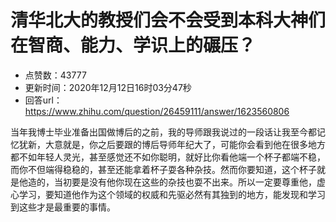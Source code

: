 # 清华北大的教授们会不会受到本科大神们在智商、能力、学识上的碾压？
- 点赞数：43777
- 更新时间：2020年12月12日16时03分47秒
- 回答url：https://www.zhihu.com/question/26459111/answer/1623560806
<body>
 <p data-pid="q6q3UYdf">当年我博士毕业准备出国做博后的之前，我的导师跟我说过的一段话让我至今都记忆犹新，大意就是，你之后要跟的博后导师年纪大了，可能你会看到他在很多地方都不如年轻人灵光，甚至感觉还不如你聪明，就好比你看他端一个杯子都端不稳，而你不但端得稳稳的，甚至还能拿着杯子耍各种杂技。然而你要知道，这个杯子就是他造的，当初要是没有他你现在这些的杂技也耍不出来。所以一定要尊重他，虚心学习，要知道他作为这个领域的权威和先驱必然有其独到的地方，能发现和学习到这些才是最重要的事情。</p>
</body>